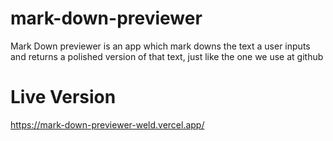 # mark-down-previewer
Mark Down previewer is an app which mark downs the text a user inputs and returns a polished version of that text, just like the one we use at github

# Live Version
https://mark-down-previewer-weld.vercel.app/
